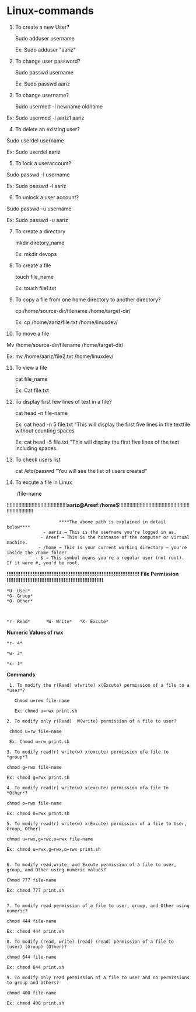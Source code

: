 # Linux-commands
1.	To create a new User?

  	 Sudo adduser username
  	
     Ex: Sudo adduser "aariz"
  	
2. 	To change user password?

     Sudo passwd username

     Ex: Sudo passwd aariz
   	
3.	To change username?

    Sudo usermod -l newname oldname

   Ex: Sudo usermod -l aariz1 aariz
   
4. 	To delete an existing user?

  Sudo userdel username

  Ex: Sudo userdel aariz
  
5. 	To lock a useraccount?

  Sudo passwd -l username

  Ex: Sudo passwd -l aariz
  
6. 	To unlock a user account?	

  Sudo passwd -u username

  Ex: Sudo passwd -u aariz

7. To create a directory

   mkdir diretory_name

   Ex: mkdir devops

8. To create a file

   touch file_name

   Ex: touch file1.txt

9. To copy a file from one home directory to another directory?

   cp /home/source-dir/filename /home/target-dir/
   

   Ex: cp /home/aariz/file.txt /home/linuxdev/
   

11. To move a file

   Mv /home/source-dir/filename /home/target-dir/

   
   Ex: mv /home/aariz/file2.txt /home/linuxdev/
   

11. To view a file

    cat file_name


    Ex: Cat file.txt

13. To display first few lines of text in a file?

    cat head -n file-name
    
    Ex: cat head -n 5 file.txt
    "This will display the first five lines in the textfile without counting spaces

    Ex: cat head -5 file.txt
    "This will display the first five lines of the text including spaces.

15. To check users list

    cat /etc/passwd
    "You will see the list of users created"


16. To excute a file in Linux

     ./file-name


!!!!!!!!!!!!!!!!!!!!!!!!!!!!!!!!!!!!!!!!!**aariz@Areef:/home$**!!!!!!!!!!!!!!!!!!!!!!!!!!!!!!!!!!!!!!!!!!!!!!!!!!!!!!!!!!!!!!!!!!
                      
                        
                        ****The above path is explained in detail below****
                  - aariz → This is the username you're logged in as.
                 - Areef → This is the hostname of the computer or virtual machine.
                - /home → This is your current working directory — you're inside the /home folder.
               - $ → This symbol means you're a regular user (not root). If it were #, you'd be root.




**!!!!!!!!!!!!!!!!!!!!!!!!!!!!!!!!!!!!!!!!!!!!!!!!!!!!!!!!!!!!!!!!!!!!!!!!!!!!!  **File Permission**  !!!!!!!!!!!!!!!!!!!!!!!!!!!!!!!!!!!!!!!!!!!!!!!!!!!!!!!!**



    *U- User*
    *G- Group*
    *O- Other*



    *r- Read*      *W- Write*   *X- Excute*



__Numeric Values of rwx__


    *r- 4*
    
    *w- 2*
    
    *x- 1*

**Commands**


     1. To modify the r(Read) w(write) x(Excute) permission of a file to a *user*?

       Chmod u=rwx file-name

       Ex: chmod u=rwx print.sh

    2. To modify only r(Read)  W(write) permission of a file to user?

     chmod u=rw file-name

     Ex: Chmod u=rw print.sh

    3. To modify read(r) write(w) x(excute) permission ofa file to *group*?

    chmod g=rwx file-name

    Ex: chmod g=rwx print.sh

    4. To modify read(r) write(w) x(excute) permission ofa file to *Other*?

    chmod o=rwx file-name

    Ex: chmod 0=rwx print.sh

    5. To modify read(r) write(w) x(Excute) permission of a file to User, Group, Other?

    chmod u=rwx,g=rwx,o=rwx file-name

    Ex: chmod u=rwx,g=rwx,o=rwx print.sh


    6. To modify read,write, and Excute permission of a file to user, group, and Other using numeric values?

    Chmod 777 file-name

    Ex: chmod 777 print.sh


    7. To modify read permission of a file to user, group, and Other using numeric?

    chmod 444 file-name

    Ex: chmod 444 print.sh

    8. To modify (read, write) (read) (read) permission of a file to (user) (Group) (Other)?

    chmod 644 file-name

    Ex: chmod 644 print.sh

    9. To modify only read permission of a file to user and no permissions to group and others?

    chmod 400 file-name

    Ex: chmod 400 print.sh




    


